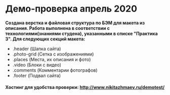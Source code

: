# Демо-проверка апрель 2020

**Создана верстка и файловая структура по БЭМ для макета из описания. Работа выполнена в соответствии с технологиями(знаниями студена),
указанными в списке "Практика 3". Для следующих секций макета:**

- .header (Шапка сайта)
- .photo-grid (Сетка с изображениями)
- .places (Места, их описания и фото)
- .video (Блоки с видео)
- .comments (Комментарии фотографов)
- .footer (Подвал сайта)

#### Хостинг для удобства проверки: http://www.nikitazhmaev.ru/demotest/
